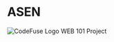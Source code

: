 # ASEN

![CodeFuse Logo](https://cdn.discordapp.com/attachments/1128079625818480751/1128798435336781824/Amaro_1.png)
WEB 101 Project
